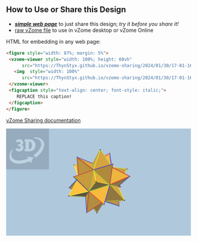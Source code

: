 
## How to Use or Share this Design

 - [***simple web page***](<https://ThynStyx.github.io/vzome-sharing/2024/01/30/17-01-16-Augmented_Icosahedron_in_20gon-field/>) to just share this design; *try it before you share it!*
 - [raw vZome file](<https://raw.githubusercontent.com/ThynStyx/vzome-sharing/main/2024/01/30/17-01-16-Augmented_Icosahedron_in_20gon-field/Augmented_Icosahedron_in_20gon-field.vZome>) to use in vZome desktop or vZome Online
 
 HTML for embedding in any web page:
 ```html
<figure style="width: 87%; margin: 5%">
  <vzome-viewer style="width: 100%; height: 60vh"
       src="https://ThynStyx.github.io/vzome-sharing/2024/01/30/17-01-16-Augmented_Icosahedron_in_20gon-field/Augmented_Icosahedron_in_20gon-field.vZome" >
    <img  style="width: 100%"
       src="https://ThynStyx.github.io/vzome-sharing/2024/01/30/17-01-16-Augmented_Icosahedron_in_20gon-field/Augmented_Icosahedron_in_20gon-field.png" >
  </vzome-viewer>
  <figcaption style="text-align: center; font-style: italic;">
     REPLACE this caption!
  </figcaption>
</figure>
 ```

[vZome Sharing documentation](https://vzome.github.io/vzome/sharing.html#how-it-works)

![Image](<Augmented_Icosahedron_in_20gon-field.png>)

